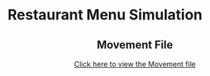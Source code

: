 # Restaurant Menu Simulation


<h2 align="center">Movement File</h2>
<p align="center"><a href="https://github.com/venkadesh29/RestaurantMenuSimulation/blob/main/Movement.md">Click here to view the Movement file</a></p>
